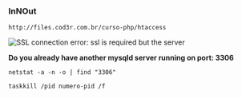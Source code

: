 ### InNOut

```
http://files.cod3r.com.br/curso-php/htaccess
```

![SSL connection error: ssl is required but the server]()

**Do you already have another mysqld server running on port: 3306**
```
netstat -a -n -o | find "3306"
```

```
taskkill /pid numero-pid /f
```